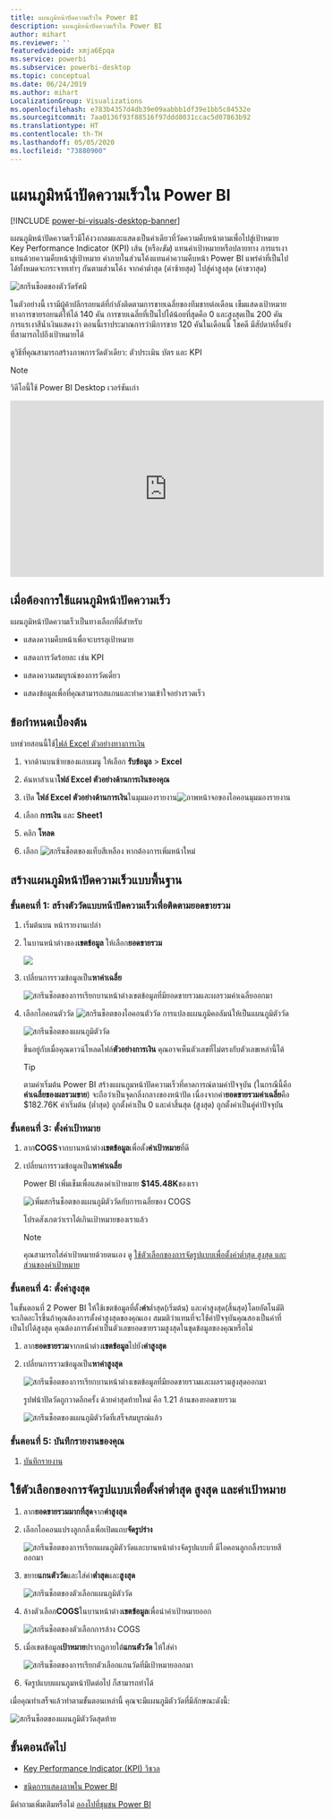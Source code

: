 ```yaml
---
title: แผนภูมิหน้าปัดความเร็วใน Power BI
description: แผนภูมิหน้าปัดความเร็วใน Power BI
author: mihart
ms.reviewer: ''
featuredvideoid: xmja6Epqa
ms.service: powerbi
ms.subservice: powerbi-desktop
ms.topic: conceptual
ms.date: 06/24/2019
ms.author: mihart
LocalizationGroup: Visualizations
ms.openlocfilehash: e783b4357d4db39e09aabbb1df39e1bb5c84532e
ms.sourcegitcommit: 7aa0136f93f88516f97ddd8031ccac5d07863b92
ms.translationtype: HT
ms.contentlocale: th-TH
ms.lasthandoff: 05/05/2020
ms.locfileid: "73880900"
---
```

# <a name="radial-gauge-charts-in-power-bi"></a>แผนภูมิหน้าปัดความเร็วใน Power BI

[!INCLUDE [power-bi-visuals-desktop-banner](../includes/power-bi-visuals-desktop-banner.md)]

แผนภูมิหน้าปัดความเร็วมีโค้งวงกลมและแสดงเป็นค่าเดียวที่วัดความคืบหน้าตามเพื่อไปสู่เป้าหมาย Key Performance Indicator (KPI) เส้น (หรือ*เข็ม*) แทนค่าเป้าหมายหรือปลายทาง การแรเงาแทนด้วยความคืบหน้าสู่เป้าหมาย ค่าภายในส่วนโค้งแทนค่าความคืบหน้า Power BI แพร่ค่าที่เป็นไปได้ทั้งหมดจะกระจายเท่าๆ กันตามส่วนโค้ง จากค่าต่ำสุด (ค่าซ้ายสุด) ไปสู่ค่าสูงสุด (ค่าขวาสุด)

![สกรีนช็อตของตัววัดรัศมี](media/power-bi-visualization-radial-gauge-charts/gauge-m.png)

ในตัวอย่างนี้ เรามีผู้ค้าปลีกรถยนต์ที่กำลังติดตามการขายเฉลี่ยของทีมขายต่อเดือน เข็มแสดงเป้าหมายทางการขายรถยนต์ให้ได้ 140 คัน การขายเฉลี่ยที่เป็นไปได้น้อยที่สุดคือ 0 และสูงสุดเป็น 200 คัน  การแรเงาสีน้ำเงินแสดงว่า ตอนนี้เราประมาณการว่ามีการขาย 120 คันในเดือนนี้ โชคดี มีสัปดาห์อื่นยังที่สามารถไปถึงเป้าหมายได้

ดูวิธีที่คุณสามารถสร้างภาพการวัดตัวเดียว: ตัวประเมิน บัตร และ KPI
   > [!NOTE]
   > วิดีโอนี้ใช้ Power BI Desktop เวอร์ชันเก่า
   > 
   > 
<iframe width="560" height="315" src="https://www.youtube.com/embed/xmja6EpqaO0?list=PL1N57mwBHtN0JFoKSR0n-tBkUJHeMP2cP" frameborder="0" allowfullscreen></iframe>

## <a name="when-to-use-a-radial-gauge"></a>เมื่อต้องการใช้แผนภูมิหน้าปัดความเร็ว

แผนภูมิหน้าปัดความเร็วเป็นทางเลือกที่ดีสำหรับ

* แสดงความคืบหน้าเพื่อจะบรรลุเป้าหมาย

* แสดงการวัดร้อยละ เช่น KPI

* แสดงความสมบูรณ์ของการวัดเดี่ยว

* แสดงข้อมูลเพื่อที่คุณสามารถสแกนและทำความเข้าใจอย่างรวดเร็ว

## <a name="prerequisites"></a>ข้อกำหนดเบื้องต้น

บทช่วยสอนนี้ใช้[ไฟล์ Excel ตัวอย่างทางการเงิน](https://download.microsoft.com/download/9/6/D/96DDC2FF-2568-491D-AAFA-AFDD6F763AE3/Retail%20Analysis%20Sample%20PBIX.pbix)

1. จากด้านบนซ้ายของแถบเมนู ให้เลือก **รับข้อมูล** > **Excel**
   
2. ค้นหาสำเนา**ไฟล์ Excel ตัวอย่างด้านการเงินของคุณ**

1. เปิด **ไฟล์ Excel ตัวอย่างด้านการเงิน**ในมุมมองรายงาน![ ภาพหน้าจอของไอคอนมุมมองรายงาน](media/power-bi-visualization-kpi/power-bi-report-view.png)

1. เลือก **การเงิน** และ **Sheet1**

1. คลิก **โหลด**

1. เลือก ![สกรีนช็อตของแท็บสีเหลือง](media/power-bi-visualization-kpi/power-bi-yellow-tab.png) หากต้องการเพิ่มหน้าใหม่



## <a name="create-a-basic-radial-gauge"></a>สร้างแผนภูมิหน้าปัดความเร็วแบบพื้นฐาน

### <a name="step-1-create-a-gauge-to-track-gross-sales"></a>ขั้นตอนที่ 1: สร้างตัววัดแบบหน้าปัดความเร็วเพื่อติดตามยอดขายรวม

1. เริ่มต้นบน หน้ารายงานเปล่า

1. ในบานหน้าต่างของ**เขตข้อมูล** ให้เลือก**ยอดขายรวม**

   ![](media/power-bi-visualization-radial-gauge-charts/grosssalesvalue-new.png)

1. เปลี่ยนการรวมข้อมูลเป็น**หาค่าเฉลี่ย**

   ![สกรีนช็อตของการเรียกบานหน้าต่างเขตข้อมูลที่มียอดขายรวมและผลรวมค่าเฉลี่ยออกมา](media/power-bi-visualization-radial-gauge-charts/changetoaverage-new.png)

1. เลือกไอคอนตัววัด ![สกรีนช็อตของไอคอนตัววัด](media/power-bi-visualization-radial-gauge-charts/gaugeicon-new.png) การแปลงแผนภูมิคอลัมน์ให้เป็นแผนภูมิตัววัด

    ![สกรีนช็อตของแผนภูมิตัววัด](media/power-bi-visualization-radial-gauge-charts/gauge-no-target.png)

    ขึ้นอยู่กับเมื่อคุณดาวน์โหลดไฟล์**ตัวอย่างการเงิน** คุณอาจเห็นตัวเลขที่ไม่ตรงกับตัวเลขเหล่านี้ได้

    > [!TIP]
    > ตามค่าเริ่มต้น Power BI สร้างแผนภูมหน้าปัดความเร็วที่คาดการณ์ตามค่าปัจจุบัน (ในกรณีนี้คือ**ค่าเฉลี่ยของผลรวมขาย**) จะถือว่าเป็นจุดกลิ่งกลางของหน้าปัด เนื่องจากค่า**ยอดขายรวมค่าเฉลี่ย**คือ $182.76K ค่าเริ่มต้น (ต่ำสุด) ถูกตั้งค่าเป็น 0 และค่าสิ้นสุด (สูงสุด) ถูกตั้งค่าเป็นคู่ค่าปัจจุบัน

### <a name="step-3-set-a-target-value"></a>ขั้นตอนที่ 3: ตั้งค่าเป้าหมาย

1. ลาก**COGS**จากบานหน้าต่าง**เขตข้อมูล**เพื่อตั้ง**ค่าเป้าหมาย**ที่ดี

1. เปลี่ยนการรวมข้อมูลเป็น**หาค่าเฉลี่ย**

   Power BI เพิ่มเข็มเพื่อแสดงค่าเป้าหมาย **$145.48K**ของเรา

   ![เพิ่มสกรีนช็อตของแผนภูมิตัววัดกับการเฉลี่ยของ COGS](media/power-bi-visualization-radial-gauge-charts/gaugeinprogress-new.png)

    โปรดสังเกตว่าเราได้เกินเป้าหมายของเราแล้ว

   > [!NOTE]
   > คุณสามารถใส่ค่าเป้าหมายด้วยตนเอง ดู [ใช้ตัวเลือกของการจัดรูปแบบเพื่อตั้งค่าต่ำสุด สูงสุด และส่วนของค่าเป้าหมาย](#use-manual-format-options-to-set-minimum-maximum-and-target-values)

### <a name="step-4-set-a-maximum-value"></a>ขั้นตอนที่ 4: ตั้งค่าสูงสุด

ในขั้นตอนที่ 2 Power BI ให้ใช้เขตข้อมูลที่ตั้ง**ค่า**ต่ำสุด(เริ่มต้น) และค่าสูงสุด(สิ้นสุด)โดยอัตโนมัติ จะเกิดอะไรขึ้นถ้าคุณต้องการตั้งค่าสูงสุดของคุณเอง สมมติว่าแทนที่จะใช้่ค่าปัจจุบันคุณสองเป็นค่าที่เป็นไปได้สูงสุด คุณต้องการตั้งค่าเป็นตัวเลขยอดขายรวมสูงสุดในชุดข้อมูลของคุณหรือไม่

1. ลาก**ยอดขายรวม**จากหน้าต่าง**เขตข้อมูล**ไปยัง**ค่าสูงสุด**

1. เปลี่ยนการรวมข้อมูลเป็น**หาค่าสูงสุด**

   ![สกรีนช็อตของการเรียกบานหน้าต่างเขตข้อมูลที่มียอดขายรวมและผลรวมสูงสุดออกมา](media/power-bi-visualization-radial-gauge-charts/setmaximum-new.png)

   รูปฟน้าปัดวัดถูกวาดอีกครั้ง ด้วยค่าสุดท้ายใหม่ คือ 1.21 ล้านของยอดขายรวม

   ![สกรีนช็อตของแผนภูมิตัววัดที่เสร็จสมบูรณ์แล้ว](media/power-bi-visualization-radial-gauge-charts/power-bi-final-gauge.png)

### <a name="step-5-save-your-report"></a>ขั้นตอนที่ 5: บันทึกรายงานของคุณ

1. [บันทึกรายงาน](../service-report-save.md)

## <a name="use-manual-format-options-to-set-minimum-maximum-and-target-values"></a>ใช้ตัวเลือกของการจัดรูปแบบเพื่อตั้งค่าต่ำสุด สูงสุด และค่าเป้าหมาย

1. ลาก**ยอดขายรวมมากที่สุด**จาก**ค่าสูงสุด**

1. เลือกไอคอนแปรงลูกกลิ้งเพื่อเปิดแถบ**จัดรูปร่าง**

   ![สกรีนช็อตของการเรียกแผนภูมิตัววัดและบานหน้าต่างจัดรูปแบบที่ มีไอคอนลูกกลิ้งระบายสีออกมา](media/power-bi-visualization-radial-gauge-charts/power-bi-roller.png)

1. ขยาย**แกนตัววัด**และใส่ค่า**ต่ำสุด**และ**สูงสุด**

    ![สกรีนช็อตของตัวเลือกแผนภูมิตัววัด](media/power-bi-visualization-radial-gauge-charts/power-bi-gauge-axis.png)

1. ล้างตัวเลือก**COGS**ในบานหน้าต่าง**เขตข้อมูล**เพื่อนำค่าเป้าหมายออก

    ![สกรีนช็อตของตัวเลือกการล้าง COGS](media/power-bi-visualization-radial-gauge-charts/pbi-remove-target.png)

1. เมื่อเขตข้อมูล**เป้าหมาย**ปรากฏภายใต้**แกนตัววัด** ให้ใส่ค่า

     ![สกรีนช็อตของการเรียกตัวเลือกแกนวัดที่มีเป้าหมายออกมา](media/power-bi-visualization-radial-gauge-charts/power-bi-gauge-target.png)

1. จัดรูปแบบแผนภูมหน้าปัดต่อไป ก็สามารถทำได้

เมื่อคุณทำเสร็จแล้วทำตามขั้นตอนเหล่านี้ คุณจะมีแผนภูมิตัววัดที่มีลักษณะดังนี้:

![สกรีนช็อตของแผนภูมิตัววัดสุดท้าย](media/power-bi-visualization-radial-gauge-charts/power-bi-final.png)

## <a name="next-step"></a>ขั้นตอนถัดไป

* [Key Performance Indicator (KPI) วิชวล](power-bi-visualization-kpi.md)

* [ชนิดการแสดงภาพใน Power BI](power-bi-visualization-types-for-reports-and-q-and-a.md)

มีคำถามเพิ่มเติมหรือไม่ [ลองไปที่ชุมชน Power BI](https://community.powerbi.com/)
